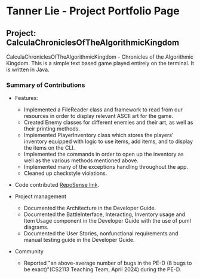 # Tanner Lie - Project Portfolio Page

## Project: CalculaChroniclesOfTheAlgorithmicKingdom
CalculaChroniclesOfTheAlgorithmicKingdom - Chronicles of the Algorithmic Kingdom. This is a simple text based
game played entirely on the terminal. It is written in Java.

### Summary of Contributions
- Features:
    - Implemented a FileReader class and framework to read from our resources in order to display relevant ASCII art for the game.
    - Created Enemy classes for different enemies and their art, as well as their printing methods.
    - Implemented PlayerInventory class which stores the players' inventory equipped with logic to use items, add items, and to display the
      items on the CLI.
    - Implemented the commands in order to open up the inventory as well as the various methods mentioned above.
    - Implemented many of the exceptions handling throughout the app.
    - Cleaned up checkstyle violations.


- Code contributed
  [RepoSense link](https://nus-cs2113-ay2324s2.github.io/tp-dashboard/?search=tannerlie&sort=groupTitle&sortWithin=title&timeframe=commit&mergegroup=&groupSelect=groupByRepos&breakdown=true&checkedFileTypes=docs~functional-code~test-code~other&since=2024-02-23&tabOpen=true&tabType=authorship&tabAuthor=tannerlie&tabRepo=AY2324S2-CS2113-W12-3%2Ftp%5Bmaster%5D&authorshipIsMergeGroup=false&authorshipFileTypes=docs~functional-code~test-code~other&authorshipIsBinaryFileTypeChecked=false&authorshipIsIgnoredFilesChecked=false).


- Project management
  - Documented the Architecture in the Developer Guide.
  - Documented the BattleInterface, Interacting, Inventory usage and Item Usage component in the Developer Guide with the use of puml diagrams.
  - Documented the User Stories, nonfunctional requirements and manual testing guide in the Developer Guide.


- Community
    - Reported "an above-average number of bugs in the PE-D (8 bugs to be exact)"(CS2113 Teaching Team, April 2024)
      during the PE-D.